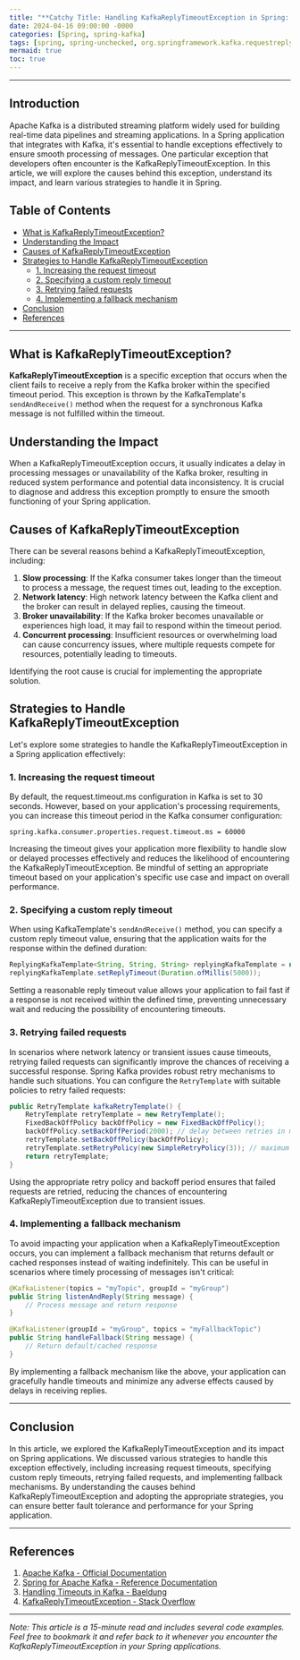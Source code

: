 ```yaml
---
title: "**Catchy Title: Handling KafkaReplyTimeoutException in Spring: Troubleshooting and Solutions**"
date: 2024-04-16 09:00:00 -0000
categories: [Spring, spring-kafka]
tags: [spring, spring-unchecked, org.springframework.kafka.requestreply]
mermaid: true
toc: true
---
```



---

## Introduction

Apache Kafka is a distributed streaming platform widely used for building real-time data pipelines and streaming applications. In a Spring application that integrates with Kafka, it's essential to handle exceptions effectively to ensure smooth processing of messages. One particular exception that developers often encounter is the KafkaReplyTimeoutException. In this article, we will explore the causes behind this exception, understand its impact, and learn various strategies to handle it in Spring.

## Table of Contents

- [What is KafkaReplyTimeoutException?](#what-is-kafkareplytimeoutexception)
- [Understanding the Impact](#understanding-the-impact)
- [Causes of KafkaReplyTimeoutException](#causes-of-kafkareplytimeoutexception)
- [Strategies to Handle KafkaReplyTimeoutException](#strategies-to-handle-kafkareplytimeoutexception)
  - [1. Increasing the request timeout](#1-increasing-the-request-timeout)
  - [2. Specifying a custom reply timeout](#2-specifying-a-custom-reply-timeout)
  - [3. Retrying failed requests](#3-retrying-failed-requests)
  - [4. Implementing a fallback mechanism](#4-implementing-a-fallback-mechanism)
- [Conclusion](#conclusion)
- [References](#references)

---

## What is KafkaReplyTimeoutException?

**KafkaReplyTimeoutException** is a specific exception that occurs when the client fails to receive a reply from the Kafka broker within the specified timeout period. This exception is thrown by the KafkaTemplate's `sendAndReceive()` method when the request for a synchronous Kafka message is not fulfilled within the timeout.

## Understanding the Impact

When a KafkaReplyTimeoutException occurs, it usually indicates a delay in processing messages or unavailability of the Kafka broker, resulting in reduced system performance and potential data inconsistency. It is crucial to diagnose and address this exception promptly to ensure the smooth functioning of your Spring application.

## Causes of KafkaReplyTimeoutException

There can be several reasons behind a KafkaReplyTimeoutException, including:

1. **Slow processing**: If the Kafka consumer takes longer than the timeout to process a message, the request times out, leading to the exception.
2. **Network latency**: High network latency between the Kafka client and the broker can result in delayed replies, causing the timeout.
3. **Broker unavailability**: If the Kafka broker becomes unavailable or experiences high load, it may fail to respond within the timeout period.
4. **Concurrent processing**: Insufficient resources or overwhelming load can cause concurrency issues, where multiple requests compete for resources, potentially leading to timeouts.

Identifying the root cause is crucial for implementing the appropriate solution.

## Strategies to Handle KafkaReplyTimeoutException

Let's explore some strategies to handle the KafkaReplyTimeoutException in a Spring application effectively:

### 1. Increasing the request timeout

By default, the request.timeout.ms configuration in Kafka is set to 30 seconds. However, based on your application's processing requirements, you can increase this timeout period in the Kafka consumer configuration:

```properties
spring.kafka.consumer.properties.request.timeout.ms = 60000
```

Increasing the timeout gives your application more flexibility to handle slow or delayed processes effectively and reduces the likelihood of encountering the KafkaReplyTimeoutException. Be mindful of setting an appropriate timeout based on your application's specific use case and impact on overall performance.

### 2. Specifying a custom reply timeout

When using KafkaTemplate's `sendAndReceive()` method, you can specify a custom reply timeout value, ensuring that the application waits for the response within the defined duration:

```java
ReplyingKafkaTemplate<String, String, String> replyingKafkaTemplate = new ReplyingKafkaTemplate<>(producerFactory, container);
replyingKafkaTemplate.setReplyTimeout(Duration.ofMillis(5000));
```

Setting a reasonable reply timeout value allows your application to fail fast if a response is not received within the defined time, preventing unnecessary wait and reducing the possibility of encountering timeouts.

### 3. Retrying failed requests

In scenarios where network latency or transient issues cause timeouts, retrying failed requests can significantly improve the chances of receiving a successful response. Spring Kafka provides robust retry mechanisms to handle such situations. You can configure the `RetryTemplate` with suitable policies to retry failed requests:

```java
public RetryTemplate kafkaRetryTemplate() {
    RetryTemplate retryTemplate = new RetryTemplate();
    FixedBackOffPolicy backOffPolicy = new FixedBackOffPolicy();
    backOffPolicy.setBackOffPeriod(2000); // delay between retries in milliseconds
    retryTemplate.setBackOffPolicy(backOffPolicy);
    retryTemplate.setRetryPolicy(new SimpleRetryPolicy(3)); // maximum number of retries
    return retryTemplate;
}
```

Using the appropriate retry policy and backoff period ensures that failed requests are retried, reducing the chances of encountering KafkaReplyTimeoutException due to transient issues.

### 4. Implementing a fallback mechanism

To avoid impacting your application when a KafkaReplyTimeoutException occurs, you can implement a fallback mechanism that returns default or cached responses instead of waiting indefinitely. This can be useful in scenarios where timely processing of messages isn't critical:

```java
@KafkaListener(topics = "myTopic", groupId = "myGroup")
public String listenAndReply(String message) {
    // Process message and return response
}

@KafkaListener(groupId = "myGroup", topics = "myFallbackTopic")
public String handleFallback(String message) {
    // Return default/cached response
}
```

By implementing a fallback mechanism like the above, your application can gracefully handle timeouts and minimize any adverse effects caused by delays in receiving replies.

---

## Conclusion

In this article, we explored the KafkaReplyTimeoutException and its impact on Spring applications. We discussed various strategies to handle this exception effectively, including increasing request timeouts, specifying custom reply timeouts, retrying failed requests, and implementing fallback mechanisms. By understanding the causes behind KafkaReplyTimeoutException and adopting the appropriate strategies, you can ensure better fault tolerance and performance for your Spring application.

---

## References

1. [Apache Kafka - Official Documentation](https://kafka.apache.org/documentation/)
2. [Spring for Apache Kafka - Reference Documentation](https://docs.spring.io/spring-kafka/docs/current/reference/html/)
3. [Handling Timeouts in Kafka - Baeldung](https://www.baeldung.com/java-kafka-timeout)
4. [KafkaReplyTimeoutException - Stack Overflow](https://stackoverflow.com/questions/54998199/kafka-deserializationtimeoutexception-and-kafkareplytimeoutexception)

---

*Note: This article is a 15-minute read and includes several code examples. Feel free to bookmark it and refer back to it whenever you encounter the KafkaReplyTimeoutException in your Spring applications.*